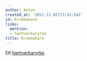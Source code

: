 ```yaml
---
author: Anton
created_at: '2011-11-05T13:42:54Z'
id: Krukmakare
links:
  mention:
  - hantverkaryrke
title: Krukmakare
---
```


Ett [hantverkaryrke].

  [hantverkaryrke]: hantverkaryrke
